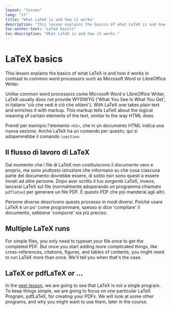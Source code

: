 ```yaml
---
layout: "lesson"
lang: "it"
title: "What LaTeX is and how it works"
description: "This lesson explains the basics of what LaTeX is and how it works in contrast to common word processors such as Microsoft Word or LibreOffice Writer."
toc-anchor-text: "LaTeX basics"
toc-description: "What LaTeX is and how it works."
---
```


# LaTeX basics

<span
  class="summary">This lesson explains the basics of what LaTeX is and how it works in contrast to common word processors such as Microsoft Word or LibreOffice Writer.</span>

Unlike common word processors come Microsoft Word o LibreOffice Writer, LaTeX
usually does not provide WYSIWYG ('What You See Is What You Get', in italiano 
'ciò che vedi è ciò che ottieni'). With LaTeX
one takes plain text and enriches it with markup. This markup tells LaTeX
about the logical meaning of certain elements of the text, similar to the way
HTML does.

Prendi per esempio l'elemento `<h2>`, che in un documento HTML indica una
nuova sezione.
Anche LaTeX ha un comando per questo; qui si adopererebbe il comando `\section`.

## Il flusso di lavoro di LaTeX

Dal momento che i file di LaTeX non costituiscono il documento vero e proprio,
ma sono piuttosto istruzioni che informano su che cosa ciascuna parte del 
documento dovrebbe essere, di solito non sono questi a essere inviati ad altre 
persone. Dopo aver scritto il tuo _sorgente_ LaTeX, invece, lancerai
LaTeX sul file (normalmente adoperando un programma chiamato `pdflatex`) per
generare un file PDF. È questo PDF che poi manderai agli altri.

Persone diverse descrivono questo processo in modi diversi. 
Poiché usare LaTeX
è un po' come programmare, spesso si dice 'compilare' il documento, sebbene
'comporre' sia più preciso.

## Multiple LaTeX runs

For simple files, you only need to typeset your file once to get the completed
PDF. But once you start adding more complicated things, like cross-references,
citations, figures, and tables of contents, you might need to run LaTeX more
than once. We'll tell you when that's the case.

## LaTeX or pdfLaTeX or ...

In the [next lesson](lesson-02), we are going to see that LaTeX is not a
single program. To keep things simple, we are going to focus on one particular
LaTeX Program, pdfLaTeX, for creating your PDFs. We will look at some other
programs, and why you might want to use them, later in the course.
